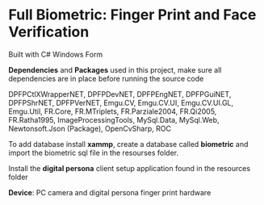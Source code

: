 # Full Biometric: Finger Print and Face Verification

Built with C# Windows Form

**Dependencies** and **Packages** used in this project, make sure all dependencies are in place before running the source code

DPFPCtlXWrapperNET, 
DPFPDevNET, 
DPFPEngNET, 
DPFPGuiNET, 
DPFPShrNET, 
DPFPVerNET, 
Emgu.CV, 
Emgu.CV.UI, 
Emgu.CV.UI.GL, 
Emgu.Util, 
FR.Core, 
FR.MTriplets, 
FR.Parziale2004, 
FR.Qi2005, 
FR.Ratha1995, 
ImageProcessingTools, 
MySql.Data, 
MySql.Web, 
Newtonsoft.Json (Package), 
OpenCvSharp, 
ROC 

To add database install **xammp**, create a database called **biometric** and import the biometric sql file in the resourses folder.

Install the **digital persona** client setup application found in the resources folder

**Device**: PC camera and digital persona finger print hardware
